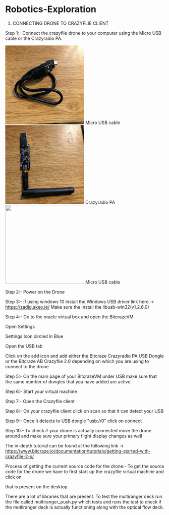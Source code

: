 # Robotics-Exploration

1) CONNECTING DRONE TO CRAZYFLIE CLIENT

Step 1:-
Connect the crazyflie drone to your computer using the Micro USB cable or the Crazyradio PA.

<img src="images/IMG_2577.jpg" width="250" height="250">
Micro USB cable

<img src="images/IMG_2578.jpg" width="250" height="250">
Crazyradio PA

<img src="images/Drone port.jpg" width="250" height="250">
Micro USB cable

Step 2:-
Power on the Drone

Step 3:- 
If using windows 10 install the Windows USB driver
link here → https://zadig.akeo.ie/
Make sure the install the libusb-win32(v1.2.6.0)

Step 4:-
Go to the oracle virtual box and open the BitcrazeVM

Open Settings 

Settings Icon circled in Blue

Open the USB tab

Click on the add icon and add either the Bitcraze Crazyradio PA USB Dongle or the Bitcraze AB Crazyflie 2.0 depending on which you are using to connect to the drone

Step 5:-
On the main page of your BitcrazeVM under USB make sure that the same number of dongles that you have added are active.

Step 6:-
Start your virtual machine

Step 7:-
Open the Crazyflie client

Step 8:-
On your crazyflie client click on scan so that it can detect your USB

Step 9:-
Once it detects to USB dongle "usb://0" click on connect

Step 10:-
To check if your drone is actually connected move the drone around and make sure your primary flight display changes as well

The in-depth tutorial can be found at the following link → https://www.bitcraze.io/documentation/tutorials/getting-started-with-crazyflie-2-x/


Process of getting the current source code for the drone:-
To get the source code for the drone we have to first start up the crazyflie virtual machine and click on

that is present on the desktop.



There are a lot of libraries that are present.
To test the multiranger deck run the file called multiranger_push.py which tests and runs the test to check if the mutliranger deck is actually functioning along with the optical flow deck.

